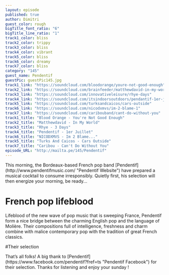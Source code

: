```yaml
---
layout: episode
published: true
author: Dimitri
guest_color: rough
bigTitle_font_ratio: "6"
bigTitle_line_ratio: "1"
track1_color: bliss
track2_color: trippy
track3_color: bliss
track4_color: vibrant
track5_color: bliss
track6_color: dreamy
track7_color: bliss
category: "145"
guest_name: Pendentif
guestPic: guestPic145.jpg
track1_link: "https://soundcloud.com/bloodorange/youre-not-good-enough"
track2_link: "https://soundcloud.com/brainfeeder/matthewdavid-in-my-world"
track3_link: "https://soundcloud.com/innovativeleisure/rhye-days"
track4_link: "https://soundcloud.com/itsindoorsoutdoors/pendantif-1er-julliet"
track5_link: "https://soundcloud.com/turksandcaicos/cars-outside"
track6_link: "https://soundcloud.com/nicodxmvs/im-2-blame-1"
track7_link: "https://soundcloud.com/caribouband/cant-do-without-you"
track1_title: "Blood Orange - You're Not Good Enough"
track2_title: "Matthewdavid - In My World"
track3_title: "Rhye - 3 Days"
track4_title: "Pendentif - 1er Juillet"
track6_title: "NICODXMVS - Im 2 Blame..."
track5_title: "Turks And Caicos - Cars Outside"
track7_title: "Caribou - Can't Do Without You"
episode_URL: "http://mailta.pe/145/Pendentif"
---
```


<p id="introduction">
This morning, the Bordeaux-based French pop band [Pendentif](http://www.pendentifmusic.com/ "Pendentif Website") have prepared a musical cocktail to consume irresponsibly. Quietly first, his selection will then energize your morning, be ready...</p>

# French pop lifeblood

Lifeblood of the new wave of pop music that is sweeping France, Pendentif form a nice bridge between the charming English pop and the language of Molière. Their compositions full of intelligence, freshness and charm combine with malice contemporary pop with the tradition of great French classics.

#Their selection

<p id="outroduction">
That’s all folks! A big thank to [Pendentif](https://www.facebook.com/pendentif?fref=ts "Pendentif Facebook") for their selection. Thanks for listening and enjoy your sunday !
</p>
